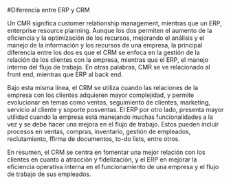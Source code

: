 #Diferencia entre ERP y CRM

Un CMR significa customer relationship management, mientras que un ERP, enterprise resource planning.
Aunque los dos permiten el aumento de la eficiencia y la optimización de los recursos, mejorando el análisis
y el manejo de la información y los recursos de una empresa, la principal diferencia entre los dos 
es que el CRM se enfoca en la gestión de la relación de los clientes con la empresa, mientras que el
ERP, el manejo interno del flujo de trabajo. En otras palabras, CMR se ve relacionado al front end, mientras
que ERP al back end.

Bajo esta misma línea, el CRM se utiliza cuando las relaciones de la empresa con los clientes adquieren
mayor complejidad, y permite evolucionar en temas como ventas, seguimiento de clientes, marketing,
servicio al cliente y soporte posventas. El ERP por otro lado, presenta mayor utilidad cuando la 
empresa está manejando muchas funcionalidades a la vez y se debe hacer una mejora en el flujo de 
trabajo. Estos pueden incluir procesos en ventas, compras, inventario, gestión de empleados, 
reclutamiento, ffirma de documentos, to-do lists, entre otros.

En resumen, el CRM se centra en fomentar una mejor relación con los clientes en cuanto a atracción
y fidelización, y el ERP en mejorar la eficiencia operativa interna en el funcionamiento de una 
empresa y el flujo de trabajo de sus empleados.

